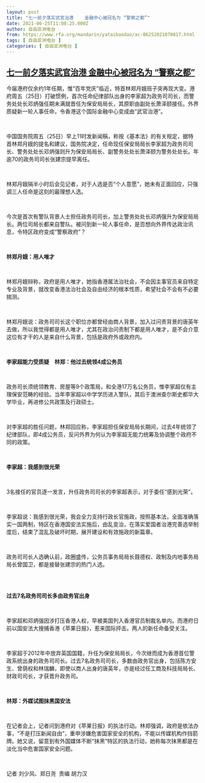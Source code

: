 ```yaml
---
layout: post
title: "七一前夕落实武官治港    金融中心被冠名为 “警察之都”"
date: 2021-06-25T11:08:25.000Z
author: 自由亚洲电台
from: https://www.rfa.org/mandarin/yataibaodao/ac-06252021070817.html
tags: [ 自由亚洲电台 ]
categories: [ 自由亚洲电台 ]
---
```

<!--1624619305000-->
[七一前夕落实武官治港    金融中心被冠名为 “警察之都”](https://www.rfa.org/mandarin/yataibaodao/ac-06252021070817.html)
------

<div>
<p>今届港府仅余约1年任期，惟“百年党庆”临近，特首林郑月娥班子突再现大变。港府周五（25日）打破惯例，首次任命纪律部队出身的李家超为政务司司长，而警务处处长邓炳强任期未满就晋任为保安局局长，其原职由副处长萧泽颐接任。外界质疑新一轮人事任命，令香港这个国际金融中心变成由“武官治港”。</p><p> </p><p>中国国务院周五（25日）早上11时发新闻稿，称按《基本法》的有关规定，据特首林郑月娥的提名和建议，国务院决定，任命现任保安局局长李家超为政务司司长、警务处处长邓炳强则升为保安局局长、副警务处处长萧泽颐为警务处处长。年逾70的政务司司长张建宗提早离任。</p><p> </p><p>林郑月娥隔半小时后会见记者，对于人选是否“个人意愿”，她未有正面回应，只强调三人任命是这刻的最理想人选。</p><p> </p><p>今次是首次有警队背景人士担任政务司司长，加上警务处处长邓炳强升为保安局局长。两位司局长都来自警队。被问到新一轮人事任命，是否想向外界传达政治讯息，令特区政府变成“警察政府”？</p><p> </p><p><strong>林郑月娥：用人唯才</strong></p><p> </p><p>林郑月娥辩称，政府是用人唯才，她指香港属法治社会，不会因主事官员来自特定专业及背景，就改变香港法治社会及自由经济的根本性质，希望社会不会有不必要揣测。</p><p> </p><p>林郑月娥说：政务司司长这个职位亦都曾经由商人背景，加入过问责背景的唐英年去做，所以我觉得都是用人唯才，尤其在政治问责制下都是用人唯才，是不会介意这位有才干的人是来自什么背景，包括是政府外或政府内。</p><p> </p><p><strong>李家超能力受质疑　林郑：他过去统领</strong><strong>4</strong><strong>成公务员</strong></p><p> </p><p>政务司长须统领教育、房屋等9个政策局，和全港17万名公务员，惟李家超仅有主理保安范畴的经验。当年李家超以中学学历进入警队，其后于澳洲查尔斯史都华大学毕业，再进修公共政策及行政硕士。</p><p> </p><p>对李家超的胜任问题，林郑回应称，李家超担任保安局局长期间，过去4年统领了纪律部队，即4成公务员，反问外界为何认为李家超无能力统筹及协调整个政府不同的政策。</p><p> </p><p><strong>李家超：我感到很光荣</strong></p><p> </p><p>3名接任的官员逐一发言，升任政务司司长的李家超表示，对于委任“感到光荣”。</p><p> </p><p>李家超说：我感到很光荣，我会全力支持行政长官施政，按照基本法，全面准确落实一国两制，特区在香港国安法实施后，由乱变治，在落实爱国者治港完善选举制度后，结束了混乱及破坏时期，展开建设和有效施政的新篇章。</p><p> </p><p>政务司司长人选确认前，政圈盛传，公务员事务局局长聂德权、政制及内地事务局局长曾国卫，都是接替张建宗的热门人选。</p><p><br/><br/></p><p><strong>过去</strong><strong>7</strong><strong>名政务司司长多由政务官出身</strong></p><p> </p><p>李家超和邓炳强因涉打压香港人权，早被美国列入香港官员制裁名单内。而港府日前以国安法大搜捕香港《苹果日报》，惹来国际抨击。两人的新任命备受关注。</p><p> </p><p>李家超于2012年中放弃英国国籍，升任为保安局局长，今次继而成为香港首位警政系统出身的政务司司长。过去7名政务司司长，多数由政务官出身，包括陈方安生、曾荫权和林瑞麟，即使以商人出身的唐英年，亦是经过任工商及科技局局长、财政司司长，才获晋升政务司。</p><p> </p><p><strong>林郑：外媒试图抹黑国安法</strong></p><p> </p><p>在记者会上，记者问到港府对《苹果日报》的执法行动。林郑强调，政府是依法办事，“不是打压新闻自由”，重申涉嫌危害国家安全的机构，不能以传媒机构作挡箭牌。她又说，留意到有外国媒体不断“抹黑”特区的执法行动，她称每次抹黑都是在淡化当中危害国家安全问题。</p><p> </p><p>记者 刘少风、郑日尧  责编 胡力汉</p><p> </p><p><br/><br/></p><p> </p><p> </p><p> </p><p> </p>
</div>
